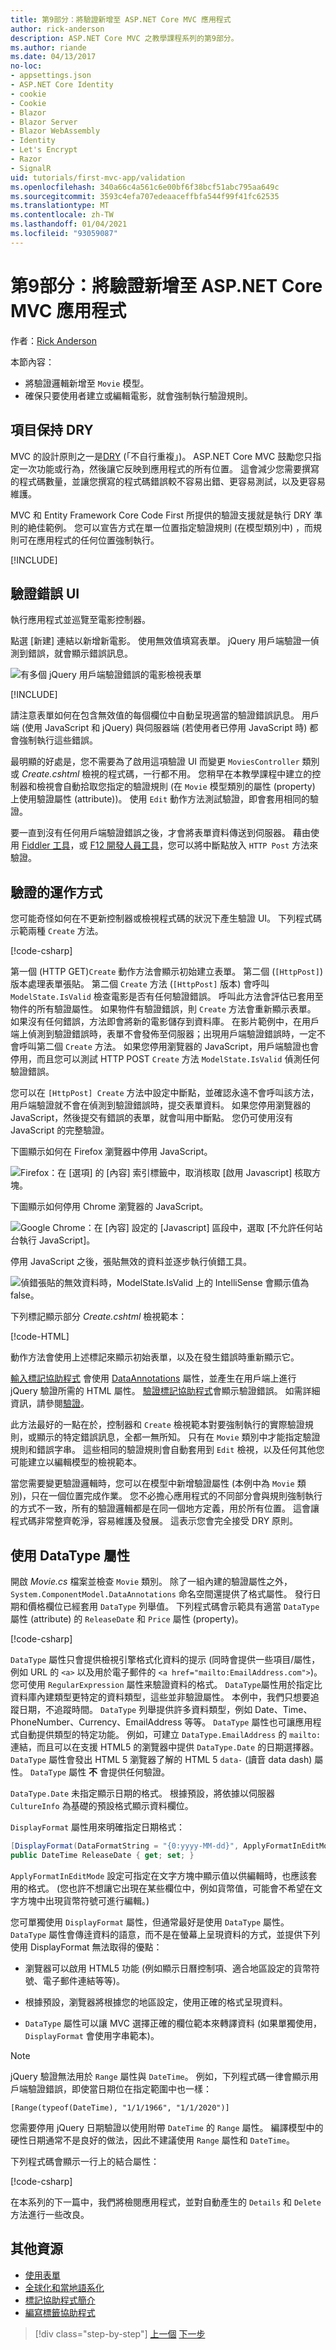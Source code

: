 ```yaml
---
title: 第9部分：將驗證新增至 ASP.NET Core MVC 應用程式
author: rick-anderson
description: ASP.NET Core MVC 之教學課程系列的第9部分。
ms.author: riande
ms.date: 04/13/2017
no-loc:
- appsettings.json
- ASP.NET Core Identity
- cookie
- Cookie
- Blazor
- Blazor Server
- Blazor WebAssembly
- Identity
- Let's Encrypt
- Razor
- SignalR
uid: tutorials/first-mvc-app/validation
ms.openlocfilehash: 340a66c4a561c6e00bf6f38bcf51abc795aa649c
ms.sourcegitcommit: 3593c4efa707edeaaceffbfa544f99f41fc62535
ms.translationtype: MT
ms.contentlocale: zh-TW
ms.lasthandoff: 01/04/2021
ms.locfileid: "93059087"
---
```

# <a name="part-9-add-validation-to-an-aspnet-core-mvc-app"></a>第9部分：將驗證新增至 ASP.NET Core MVC 應用程式

作者：[Rick Anderson](https://twitter.com/RickAndMSFT)

本節內容：

* 將驗證邏輯新增至 `Movie` 模型。
* 確保只要使用者建立或編輯電影，就會強制執行驗證規則。

## <a name="keeping-things-dry"></a>項目保持 DRY

MVC 的設計原則之一是[DRY](https://wikipedia.org/wiki/Don%27t_repeat_yourself) (「不自行重複」)。 ASP.NET Core MVC 鼓勵您只指定一次功能或行為，然後讓它反映到應用程式的所有位置。 這會減少您需要撰寫的程式碼數量，並讓您撰寫的程式碼錯誤較不容易出錯、更容易測試，以及更容易維護。

MVC 和 Entity Framework Core Code First 所提供的驗證支援就是執行 DRY 準則的絶佳範例。 您可以宣告方式在單一位置指定驗證規則 (在模型類別中) ，而規則可在應用程式的任何位置強制執行。

[!INCLUDE[](~/includes/RP-MVC/validation.md)]

## <a name="validation-error-ui"></a>驗證錯誤 UI

執行應用程式並巡覽至電影控制器。

點選 [新建] 連結以新增新電影。 使用無效值填寫表單。 jQuery 用戶端驗證一偵測到錯誤，就會顯示錯誤訊息。

![有多個 jQuery 用戶端驗證錯誤的電影檢視表單](~/tutorials/first-mvc-app/validation/_static/val.png)

[!INCLUDE[](~/includes/localization/currency.md)]

請注意表單如何在包含無效值的每個欄位中自動呈現適當的驗證錯誤訊息。 用戶端 (使用 JavaScript 和 jQuery) 與伺服器端 (若使用者已停用 JavaScript 時) 都會強制執行這些錯誤。

最明顯的好處是，您不需要為了啟用這項驗證 UI 而變更 `MoviesController` 類別或 *Create.cshtml* 檢視的程式碼，一行都不用。 您稍早在本教學課程中建立的控制器和檢視會自動拾取您指定的驗證規則 (在 `Movie` 模型類別的屬性 (property) 上使用驗證屬性 (attribute))。 使用 `Edit` 動作方法測試驗證，即會套用相同的驗證。

要一直到沒有任何用戶端驗證錯誤之後，才會將表單資料傳送到伺服器。 藉由使用 [Fiddler 工具](https://www.telerik.com/fiddler)，或 [F12 開發人員工具](/microsoft-edge/devtools-guide)，您可以將中斷點放入 `HTTP Post` 方法來驗證。

## <a name="how-validation-works"></a>驗證的運作方式

您可能奇怪如何在不更新控制器或檢視程式碼的狀況下產生驗證 UI。 下列程式碼示範兩種 `Create` 方法。

[!code-csharp[](~/tutorials/first-mvc-app/start-mvc/sample/MvcMovie/Controllers/MoviesController.cs?name=snippetCreate)]

第一個 (HTTP GET)`Create` 動作方法會顯示初始建立表單。 第二個 (`[HttpPost]`) 版本處理表單張貼。 第二個 `Create` 方法 (`[HttpPost]` 版本) 會呼叫`ModelState.IsValid` 檢查電影是否有任何驗證錯誤。 呼叫此方法會評估已套用至物件的所有驗證屬性。 如果物件有驗證錯誤，則 `Create` 方法會重新顯示表單。 如果沒有任何錯誤，方法即會將新的電影儲存到資料庫。 在影片範例中，在用戶端上偵測到驗證錯誤時，表單不會發佈至伺服器；出現用戶端驗證錯誤時，一定不會呼叫第二個 `Create` 方法。 如果您停用瀏覽器的 JavaScript，用戶端驗證也會停用，而且您可以測試 HTTP POST `Create` 方法 `ModelState.IsValid` 偵測任何驗證錯誤。

您可以在 `[HttpPost] Create` 方法中設定中斷點，並確認永遠不會呼叫該方法，用戶端驗證就不會在偵測到驗證錯誤時，提交表單資料。 如果您停用瀏覽器的 JavaScript，然後提交有錯誤的表單，就會叫用中斷點。 您仍可使用沒有 JavaScript 的完整驗證。 

下圖顯示如何在 Firefox 瀏覽器中停用 JavaScript。

![Firefox：在 [選項] 的 [內容] 索引標籤中，取消核取 [啟用 Javascript] 核取方塊。](~/tutorials/first-mvc-app/validation/_static/ff.png)

下圖顯示如何停用 Chrome 瀏覽器的 JavaScript。

![Google Chrome：在 [內容] 設定的 [Javascript] 區段中，選取 [不允許任何站台執行 JavaScript]。](~/tutorials/first-mvc-app/validation/_static/chrome.png)

停用 JavaScript 之後，張貼無效的資料並逐步執行偵錯工具。

![偵錯張貼的無效資料時，ModelState.IsValid 上的 IntelliSense 會顯示值為 false。](~/tutorials/first-mvc-app/validation/_static/ms.png)

下列標記顯示部分 *Create.cshtml* 檢視範本：

[!code-HTML[](~/tutorials/first-mvc-app/start-mvc/sample/MvcMovie22/Views/Movies/CreateRatingBrevity.html)]

動作方法會使用上述標記來顯示初始表單，以及在發生錯誤時重新顯示它。

[輸入標記協助程式](xref:mvc/views/working-with-forms) 會使用 [DataAnnotations](/aspnet/mvc/overview/older-versions/mvc-music-store/mvc-music-store-part-6) 屬性，並產生在用戶端上進行 jQuery 驗證所需的 HTML 屬性。 [驗證標記協助程式](xref:mvc/views/working-with-forms#the-validation-tag-helpers)會顯示驗證錯誤。 如需詳細資訊，請參閱[驗證](xref:mvc/models/validation)。

此方法最好的一點在於，控制器和 `Create` 檢視範本對要強制執行的實際驗證規則，或顯示的特定錯誤訊息，全都一無所知。 只有在 `Movie` 類別中才能指定驗證規則和錯誤字串。 這些相同的驗證規則會自動套用到 `Edit` 檢視，以及任何其他您可能建立以編輯模型的檢視範本。

當您需要變更驗證邏輯時，您可以在模型中新增驗證屬性 (本例中為 `Movie` 類別)，只在一個位置完成作業。 您不必擔心應用程式的不同部分會與規則強制執行的方式不一致，所有的驗證邏輯都是在同一個地方定義，用於所有位置。 這會讓程式碼非常整齊乾淨，容易維護及發展。 這表示您會完全接受 DRY 原則。

## <a name="using-datatype-attributes"></a>使用 DataType 屬性

開啟 *Movie.cs* 檔案並檢查 `Movie` 類別。 除了一組內建的驗證屬性之外，`System.ComponentModel.DataAnnotations` 命名空間還提供了格式屬性。 發行日期和價格欄位已經套用 `DataType` 列舉值。 下列程式碼會示範具有適當 `DataType` 屬性 (attribute) 的 `ReleaseDate` 和 `Price` 屬性 (property)。

[!code-csharp[](~/tutorials/first-mvc-app/start-mvc/sample/MvcMovie/Models/MovieDateRatingDA.cs?highlight=2,6&name=snippet2)]

`DataType` 屬性只會提供檢視引擎格式化資料的提示 (同時會提供一些項目/屬性，例如 URL 的 `<a>` 以及用於電子郵件的 `<a href="mailto:EmailAddress.com">`)。 您可使用 `RegularExpression` 屬性来驗證資料的格式。 `DataType`屬性用於指定比資料庫內建類型更特定的資料類型，這些並非驗證屬性。 本例中，我們只想要追蹤日期，不追蹤時間。 `DataType` 列舉提供許多資料類型，例如 Date、Time、PhoneNumber、Currency、EmailAddress 等等。 `DataType` 屬性也可讓應用程式自動提供類型的特定功能。 例如，可建立 `DataType.EmailAddress` 的 `mailto:` 連結，而且可以在支援 HTML5 的瀏覽器中提供 `DataType.Date` 的日期選擇器。 `DataType` 屬性會發出 HTML 5 瀏覽器了解的 HTML 5 `data-` (讀音 data dash) 屬性。 `DataType` 屬性 **不** 會提供任何驗證。

`DataType.Date` 未指定顯示日期的格式。 根據預設，將依據以伺服器 `CultureInfo` 為基礎的預設格式顯示資料欄位。

`DisplayFormat` 屬性用來明確指定日期格式：

```csharp
[DisplayFormat(DataFormatString = "{0:yyyy-MM-dd}", ApplyFormatInEditMode = true)]
public DateTime ReleaseDate { get; set; }
```

`ApplyFormatInEditMode` 設定可指定在文字方塊中顯示值以供編輯時，也應該套用的格式。 (您也許不想讓它出現在某些欄位中，例如貨幣值，可能會不希望在文字方塊中出現貨幣符號可進行編輯。)

您可單獨使用 `DisplayFormat` 屬性，但通常最好是使用 `DataType` 屬性。 `DataType` 屬性會傳逹資料的語意，而不是在螢幕上呈現資料的方式，並提供下列使用 DisplayFormat 無法取得的優點：

* 瀏覽器可以啟用 HTML5 功能 (例如顯示日曆控制項、適合地區設定的貨幣符號、電子郵件連結等等)。

* 根據預設，瀏覽器將根據您的地區設定，使用正確的格式呈現資料。

* `DataType` 屬性可以讓 MVC 選擇正確的欄位範本來轉譯資料 (如果單獨使用，`DisplayFormat` 會使用字串範本)。

> [!NOTE]
> jQuery 驗證無法用於 `Range` 屬性與 `DateTime`。 例如，下列程式碼一律會顯示用戶端驗證錯誤，即使當日期位在指定範圍中也一樣：
>
> `[Range(typeof(DateTime), "1/1/1966", "1/1/2020")]`

您需要停用 jQuery 日期驗證以使用附帶 `DateTime` 的 `Range` 屬性。 編譯模型中的硬性日期通常不是良好的做法，因此不建議使用 `Range` 屬性和 `DateTime`。

下列程式碼會顯示一行上的結合屬性：

[!code-csharp[](~/tutorials/first-mvc-app/start-mvc/sample/MvcMovie22/Models/MovieDateRatingDAmult.cs?name=snippet1)]

在本系列的下一篇中，我們將檢閱應用程式，並對自動產生的 `Details` 和 `Delete` 方法進行一些改良。

## <a name="additional-resources"></a>其他資源

* [使用表單](xref:mvc/views/working-with-forms)
* [全球化和當地語系化](xref:fundamentals/localization)
* [標記協助程式簡介](xref:mvc/views/tag-helpers/intro)
* [編寫標籤協助程式](xref:mvc/views/tag-helpers/authoring)

> [!div class="step-by-step"]
> [上一個](new-field.md) 
> [下一步](details.md)  
